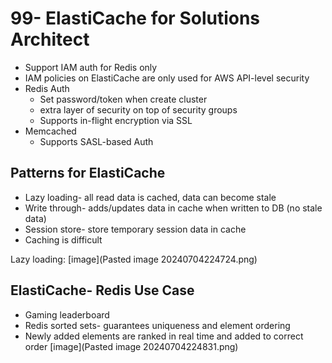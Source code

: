 # 99- ElastiCache for Solutions Architect
- Support IAM auth for Redis only
- IAM policies on ElastiCache are only used for AWS API-level security
- Redis Auth
	- Set password/token when create cluster
	- extra layer of security on top of security groups
	- Supports in-flight encryption via SSL
- Memcached
	- Supports SASL-based Auth

## Patterns for ElastiCache
- Lazy loading- all read data is cached, data can become stale
- Write through- adds/updates data in cache when written to DB (no stale data)
- Session store- store temporary session data in cache
- Caching is difficult

Lazy loading:  [image](Pasted image 20240704224724.png)

## ElastiCache- Redis Use Case
- Gaming leaderboard
- Redis sorted sets- guarantees uniqueness and element ordering
- Newly added elements are ranked in real time and added to correct order
[image](Pasted image 20240704224831.png)

